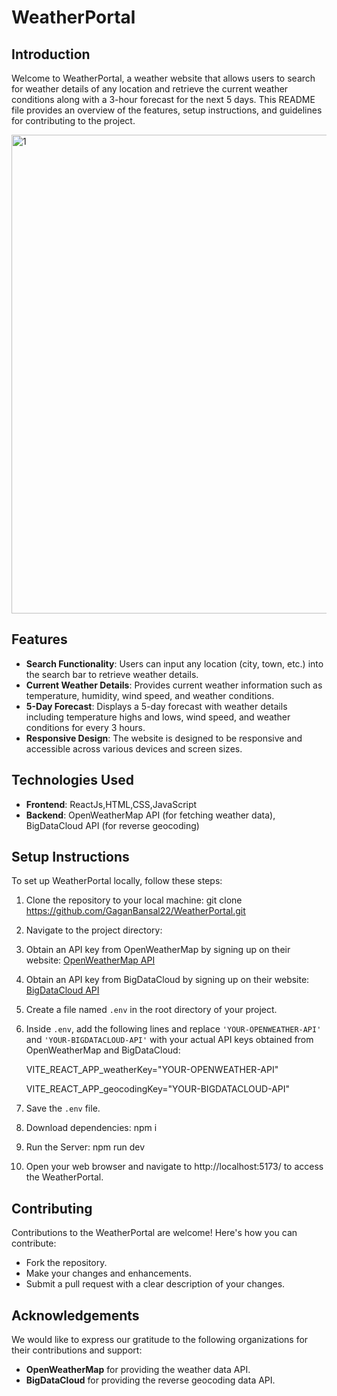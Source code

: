 # WeatherPortal
## Introduction
Welcome to WeatherPortal, a weather website that allows users to search for weather details of any location
and retrieve the current weather conditions along with a 3-hour forecast for the next 5 days. This README file
provides an overview of the features, setup instructions, and guidelines for contributing to the project.

<img width="766" alt="1" src="https://github.com/GaganBansal22/WeatherPortal/assets/122668312/5b3a6802-0d4c-4353-814a-70f911e589ff">

## Features
- **Search Functionality**: Users can input any location (city, town, etc.) into the search bar to retrieve weather details.
- **Current Weather Details**: Provides current weather information such as temperature, humidity, wind speed, and weather conditions.
- **5-Day Forecast**: Displays a 5-day forecast with weather details including temperature highs and lows, wind speed, and weather conditions for every 3 hours.
- **Responsive Design**: The website is designed to be responsive and accessible across various devices and screen sizes.
## Technologies Used
- **Frontend**: ReactJs,HTML,CSS,JavaScript
- **Backend**: OpenWeatherMap API (for fetching weather data), BigDataCloud API (for reverse geocoding)
## Setup Instructions
To set up WeatherPortal locally, follow these steps:
1. Clone the repository to your local machine: git clone https://github.com/GaganBansal22/WeatherPortal.git 
2. Navigate to the project directory:
3. Obtain an API key from OpenWeatherMap by signing up on their website: [OpenWeatherMap API](https://openweathermap.org/api)
4. Obtain an API key from BigDataCloud by signing up on their website: [BigDataCloud API](https://www.bigdatacloud.com/)
5. Create a file named `.env` in the root directory of your project.
6. Inside `.env`, add the following lines and replace `'YOUR-OPENWEATHER-API'` and `'YOUR-BIGDATACLOUD-API'` with your actual
   API keys obtained from OpenWeatherMap and BigDataCloud:
   
   VITE_REACT_APP_weatherKey="YOUR-OPENWEATHER-API"
   
   VITE_REACT_APP_geocodingKey="YOUR-BIGDATACLOUD-API"
8. Save the `.env` file.
9. Download dependencies: npm i
10. Run the Server: npm run dev
11. Open your web browser and navigate to http://localhost:5173/ to access the WeatherPortal.
## Contributing
Contributions to the WeatherPortal are welcome! Here's how you can contribute:
- Fork the repository.
- Make your changes and enhancements.
- Submit a pull request with a clear description of your changes.
## Acknowledgements
We would like to express our gratitude to the following organizations for their contributions and support:
- **OpenWeatherMap** for providing the weather data API.
- **BigDataCloud** for providing the reverse geocoding data API.
